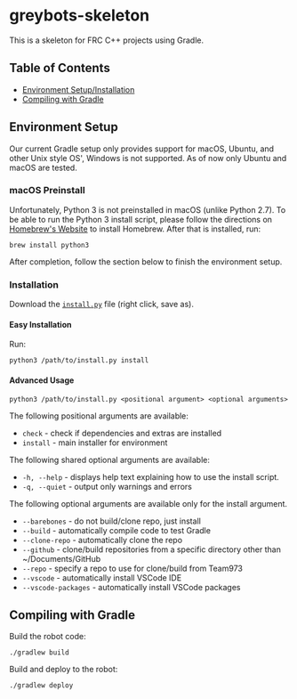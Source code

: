# greybots-skeleton

This is a skeleton for FRC C++ projects using Gradle.

## Table of Contents

-   [Environment Setup/Installation](#environment-setup)
-   [Compiling with Gradle](#compiling-with-gradle)

## Environment Setup

Our current Gradle setup only provides support for macOS, Ubuntu, and other Unix style OS', Windows is not supported. As of now only Ubuntu and macOS are tested.

### macOS Preinstall

Unfortunately, Python 3 is not preinstalled in macOS (unlike Python 2.7). To be able to run the Python 3 install script, please follow the directions on [Homebrew's Website](https://brew.sh) to install Homebrew. After that is installed, run:

    brew install python3

After completion, follow the section below to finish the environment setup.

### Installation

Download the [`install.py`](https://raw.githubusercontent.com/Team973/greybots-skeleton/master/install.py) file (right click, save as).

#### Easy Installation

Run:

    python3 /path/to/install.py install

#### Advanced Usage

    python3 /path/to/install.py <positional argument> <optional arguments>

The following positional arguments are available:

-   `check` - check if dependencies and extras are installed
-   `install` - main installer for environment

The following shared optional arguments are available:

-   `-h, --help` - displays help text explaining how to use the install script.
-   `-q, --quiet` - output only warnings and errors

The following optional arguments are available only for the install argument.

-   `--barebones` - do not build/clone repo, just install
-   `--build` - automatically compile code to test Gradle
-   `--clone-repo` - automatically clone the repo
-   `--github` - clone/build repositories from a specific directory other than ~/Documents/GitHub
-   `--repo` - specify a repo to use for clone/build from Team973
-   `--vscode` - automatically install VSCode IDE
-   `--vscode-packages` - automatically install VSCode packages

## Compiling with Gradle

Build the robot code:

    ./gradlew build

Build and deploy to the robot:

    ./gradlew deploy
